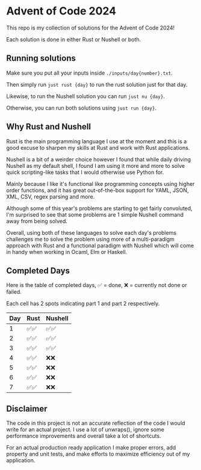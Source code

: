 # Advent of Code 2024

This repo is my collection of solutions for the Advent of Code 2024!

Each solution is done in either Rust or Nushell or both.

## Running solutions

Make sure you put all your inputs inside `./inputs/day{number}.txt`.

Then simply run `just rust {day}` to run the rust solution just for that day.

Likewise, to run the Nushell solution you can run `just nu {day}`.

Otherwise, you can run both solutions using `just run {day}`.

## Why Rust and Nushell

Rust is the main programming language I use at the moment and this is a good
excuse to sharpen my skills at Rust and work with Rust applications.

Nushell is a bit of a weirder choice however I found that while daily driving
Nushell as my default shell, I found I am using it more and more to solve quick
scripting-like tasks that I would otherwise use Python for.

Mainly because I like it's functional like programming concepts using higher
order functions, and it has great out-of-the-box support for YAML, JSON, XML,
CSV, regex parsing and more.

Although some of this year's problems are starting to get fairly convoluted, I'm
surprised to see that some problems are 1 simple Nushell command away from being
solved.

Overall, using both of these languages to solve each day's problems challenges
me to solve the problem using more of a multi-paradigm approach with Rust and a
functional paradigm with Nushell which will come in handy when working in Ocaml,
Elm or Haskell.

## Completed Days

Here is the table of completed days,
✅ = done, ❌ = currently not done or failed.

Each cell has 2 spots indicating part 1 and part 2 respectively.

| Day | Rust | Nushell |
| --- | ---- | ------- |
| 1   | ✅✅ | ✅✅    |
| 2   | ✅✅ | ✅✅    |
| 3   | ✅✅ | ✅✅    |
| 4   | ✅✅ | ❌❌    |
| 5   | ✅✅ | ❌❌    |
| 6   | ✅✅ | ❌❌    |
| 7   | ✅✅ | ❌❌    |



## Disclaimer

The code in this project is not an accurate reflection of the code I would write
for an actual project. I use a lot of unwraps(), ignore some performance
improvements and overall take a lot of shortcuts.

For an actual production ready application I make proper errors, add property
and unit tests, and make efforts to maximize efficiency out of my application.
